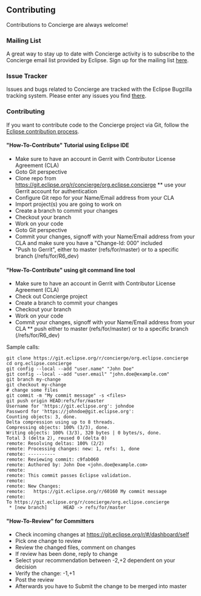 ## Contributing

Contributions to Concierge are always welcome!

### Mailing List

A great way to stay up to date with Concierge activity is to subscribe to the Concierge email list provided by Eclipse. Sign up for the mailing list [here](https://dev.eclipse.org/mailman/listinfo/concierge-dev).

### Issue Tracker

Issues and bugs related to Concierge are tracked with the Eclipse Bugzilla tracking system. Please enter any issues you find [there](https://bugs.eclipse.org/bugs/buglist.cgi?component=core&list_id=9301172&product=Concierge).

### Contributing

If you want to contribute code to the Concierge project via Git, follow the [Eclipse contribution process](https://wiki.eclipse.org/Development_Resources/Contributing_via_Git).

#### "How-To-Contribute" Tutorial using Eclipse IDE

* Make sure to have an account in Gerrit with Contributor License Agreement (CLA)
* Goto Git perspective
* Clone repo from https://git.eclipse.org/r/concierge/org.eclipse.concierge
** use your Gerrit account for authentication
* Configure Git repo for your Name/Email address from your CLA
* Import project(s) you are going to work on
* Create a branch to commit your changes
* Checkout your branch
* Work on your code
* Goto Git perspective
* Commit your changes, signoff with your Name/Email address from your CLA and make sure you have a "Change-Id: 000" included
* "Push to Gerrit", either to master (refs/for/master) or to a specific branch (/refs/for/R6_dev)

#### "How-To-Contribute" using git command line tool

* Make sure to have an account in Gerrit with Contributor License Agreement (CLA)
* Check out Concierge project
* Create a branch to commit your changes
* Checkout your branch
* Work on your code
* Commit your changes, signoff with your Name/Email address from your CLA
** push either to master (refs/for/master) or to a specific branch (/refs/for/R6_dev)

Sample calls:
```
git clone https://git.eclipse.org/r/concierge/org.eclipse.concierge
cd org.eclipse.concierge
git config --local --add "user.name" "John Doe"
git config --local --add "user.email" "john.doe@example.com"
git branch my-change
git checkout my-change
# change some files
git commit -m "My commit message" -s <files>
git push origin HEAD:refs/for/master
Username for 'https://git.eclipse.org': johndoe
Password for 'https://johndoe@git.eclipse.org':
Counting objects: 3, done.
Delta compression using up to 8 threads.
Compressing objects: 100% (3/3), done.
Writing objects: 100% (3/3), 320 bytes | 0 bytes/s, done.
Total 3 (delta 2), reused 0 (delta 0)
remote: Resolving deltas: 100% (2/2)
remote: Processing changes: new: 1, refs: 1, done
remote: ----------
remote: Reviewing commit: c9fab060
remote: Authored by: John Doe <john.doe@example.com>
remote:
remote: This commit passes Eclipse validation.
remote:
remote: New Changes:
remote:   https://git.eclipse.org/r/60160 My commit message
remote:
To https://git.eclipse.org/r/concierge/org.eclipse.concierge
 * [new branch]      HEAD -> refs/for/master
```

#### "How-To-Review" for Committers

* Check incoming changes at https://git.eclipse.org/r/#/dashboard/self
* Pick one change to review
* Review the changed files, comment on changes
* If review has been done, reply to change
* Select your recommendation between -2,+2 dependent on your decision
* Verify the change: -1,+1
* Post the review
* Afterwards you have to Submit the change to be merged into master
